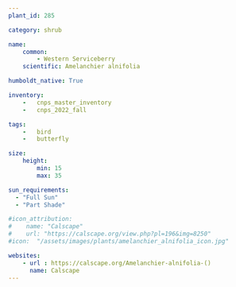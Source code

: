 ```yaml
---
plant_id: 285

category: shrub

name: 
    common:  
        - Western Serviceberry 
    scientific: Amelanchier alnifolia 

humboldt_native: True

inventory: 
    -   cnps_master_inventory
    -   cnps_2022_fall

tags:  
    -   bird
    -   butterfly

size:
    height: 
        min: 15
        max: 35

sun_requirements:
  - "Full Sun"
  - "Part Shade"

#icon_attribution: 
#    name: "Calscape"
#    url: "https://calscape.org/view.php?pl=196&img=8250"
#icon:  "/assets/images/plants/amelanchier_alnifolia_icon.jpg"

websites:
    - url : https://calscape.org/Amelanchier-alnifolia-() 
      name: Calscape
---
```


